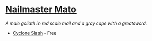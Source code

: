 # [Nailmaster Mato](https://hollowknight.wiki/w/Mato)

*A male goliath in red scale mail and a gray cape with a greatsword.*

* [Cyclone Slash](/abilities/cyclone_slash.md) - Free

